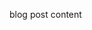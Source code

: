 <!-- later to be uploaded to S3 -->
<!-- metadata json goes into DynamoDB later  -->

blog post content